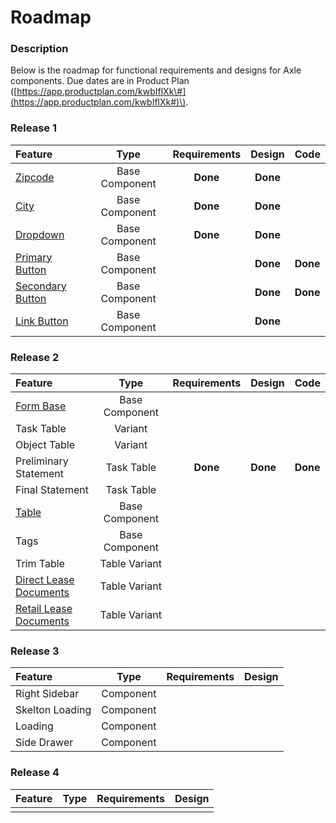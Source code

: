# Roadmap

### Description

Below is the roadmap for functional requirements and designs for Axle components. Due dates are in Product Plan \([https://app.productplan.com/kwbIflXk\#](https://app.productplan.com/kwbIflXk#)\).

### Release 1

| Feature | Type | Requirements | Design | Code |
| :--- | :---: | :---: | :---: | :--- |
| [Zipcode ](../components/input/zipcode.md) | Base Component | **Done** | **Done** |  |
| [City ](../components/input/city.md) | Base Component | **Done** | **Done** |  |
| [Dropdown](../components/dropdown.md) | Base Component | **Done** | **Done** |  |
| [Primary Button](../components/button/primary-button.md) | Base Component |  | **Done** | **Done** |
| [Secondary Button](../components/button/secondary-button.md) | Base Component |  | **Done** | **Done** |
| [Link Button](../components/button/link-button.md) | Base Component |  | **Done** |  |

### Release 2

| Feature | Type | Requirements | Design | Code |
| :--- | :---: | :---: | :--- | :--- |
| [Form Base](../components/form/) | Base Component |  |  |  |
| Task Table  | Variant |  |  |  |
| Object Table | Variant |  |  |  |
| Preliminary Statement | Task Table | **Done** | **Done** | **Done** |
| Final Statement | Task Table |  |  |  |
| [Table](../components/task-tables/) | Base Component |  |  |  |
| Tags | Base Component |  |  |  |
| Trim Table | Table Variant |  |  |  |
| [Direct Lease Documents](../components/task-tables/task-table/direct-lease-documents.md) | Table Variant |  |  |  |
| [Retail Lease Documents](../components/task-tables/task-table/retail-lease-documents.md) | Table Variant |  |  |  |

### Release 3

| Feature | Type | Requirements | Design |
| :--- | :---: | :---: | :--- |
| Right Sidebar | Component |  |  |
| Skelton Loading | Component |  |  |
| Loading | Component |  |  |
| Side Drawer | Component |  |  |

### Release 4

| Feature | Type | Requirements | Design |
| :--- | :---: | :---: | :---: |
|  |  |  |  |

